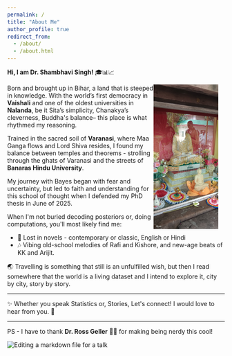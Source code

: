 ```yaml
---
permalink: /
title: "About Me"
author_profile: true
redirect_from: 
  - /about/
  - /about.html
---
```


**Hi, I am Dr. Shambhavi Singh!** 🎓📊📈

<img align="right" src="/images/buddha.jpg" width="150" style="margin-right: 15px;">

Born and brought up in Bihar, a land that is steeped in knowledge. With the world’s first democracy in **Vaishali** and one of the oldest universities in **Nalanda**, be it Sita’s simplicity, Chanakya’s cleverness, Buddha's balance– this place is what rhythmed my reasoning.

Trained in the sacred soil of **Varanasi**, where Maa Ganga flows and Lord Shiva resides, I found my balance between temples and theorems - strolling through the ghats of Varanasi and the streets of **Banaras Hindu University**.

My journey with Bayes began with fear and uncertainty, but led to faith and understanding for this school of thought when I defended my PhD thesis in June of 2025. 

When I'm not buried decoding posteriors or, doing computations, you'll most likely find me:
- 📖 Lost in novels - contemporary or classic, English or Hindi
- 🎶 Vibing old-school melodies of Rafi and Kishore, and new-age beats of KK and Arijit.

🌏 Travelling is something that still is an unfulfilled wish, but then I read somewhere that the world is a living dataset and I intend to explore it, city by city, story by story. 

------

✨ Whether you speak Statistics or, Stories, Let's connect! I would love to hear from you. 💌

------

PS - I have to thank **Dr. Ross Geller** 🦖🧕 for making being nerdy this cool!









![Editing a markdown file for a talk](/images/editing-talk.png)


